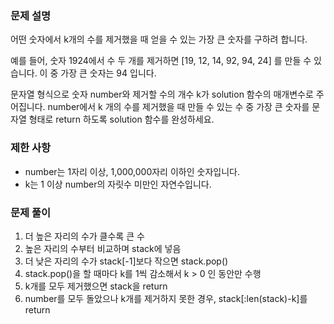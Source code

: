 ### 문제 설명
어떤 숫자에서 k개의 수를 제거했을 때 얻을 수 있는 가장 큰 숫자를 구하려 합니다.

예를 들어, 숫자 1924에서 수 두 개를 제거하면 [19, 12, 14, 92, 94, 24] 를 만들 수 있습니다. 이 중 가장 큰 숫자는 94 입니다.

문자열 형식으로 숫자 number와 제거할 수의 개수 k가 solution 함수의 매개변수로 주어집니다. number에서 k 개의 수를 제거했을 때 만들 수 있는 수 중 가장 큰 숫자를 문자열 형태로 return 하도록 solution 함수를 완성하세요.

### 제한 사항
- number는 1자리 이상, 1,000,000자리 이하인 숫자입니다.
- k는 1 이상 number의 자릿수 미만인 자연수입니다.

### 문제 풀이
1. 더 높은 자리의 수가 클수록 큰 수
2. 높은 자리의 수부터 비교하며 stack에 넣음
3. 더 낮은 자리의 수가 stack[-1]보다 작으면 stack.pop()
4. stack.pop()을 할 때마다 k를 1씩 감소해서 k > 0 인 동안만 수행
5. k개를 모두 제거했으면 stack을 return
6. number를 모두 돌았으나 k개를 제거하지 못한 경우, stack[:len(stack)-k]를 return